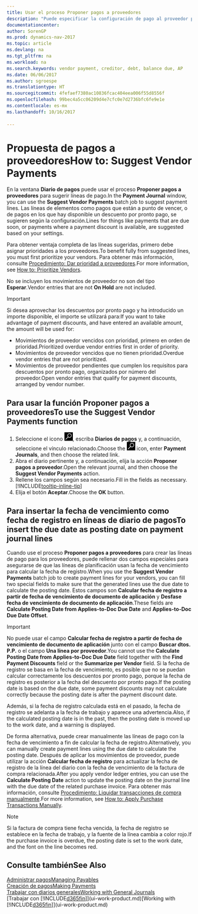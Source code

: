 ```yaml
---
title: Usar el proceso Proponer pagos a proveedores
description: "Puede especificar la configuración de pago al proveedor para obtener sugerencias o propuestas de pagos que están a punto de vencer o en los que hay un descuento."
documentationcenter: 
author: SorenGP
ms.prod: dynamics-nav-2017
ms.topic: article
ms.devlang: na
ms.tgt_pltfrm: na
ms.workload: na
ms.search.keywords: vendor payment, creditor, debt, balance due, AP
ms.date: 06/06/2017
ms.author: sgroespe
ms.translationtype: HT
ms.sourcegitcommit: 4fefaef7380ac10836fcac404eea006f55d8556f
ms.openlocfilehash: 99bec4a5cc06209d4e7cfc0e7d2736bfc6fe9e1e
ms.contentlocale: es-mx
ms.lasthandoff: 10/16/2017

---
```

# <a name="how-to-suggest-vendor-payments"></a><span data-ttu-id="daa46-103">Propuesta de pagos a proveedores</span><span class="sxs-lookup"><span data-stu-id="daa46-103">How to: Suggest Vendor Payments</span></span>
<span data-ttu-id="daa46-104">En la ventana **Diario de pagos** puede usar el proceso **Proponer pagos a proveedores** para sugerir líneas de pago.</span><span class="sxs-lookup"><span data-stu-id="daa46-104">In the **Payment Journal** window, you can use the **Suggest Vendor Payments** batch job to suggest payment lines.</span></span> <span data-ttu-id="daa46-105">Las líneas de elementos como pagos que están a punto de vencer, o de pagos en los que hay disponible un descuento por pronto pago, se sugieren según la configuración.</span><span class="sxs-lookup"><span data-stu-id="daa46-105">Lines for things like payments that are due soon, or payments where a payment discount is available, are suggested based on your settings.</span></span>

<span data-ttu-id="daa46-106">Para obtener ventaja completa de las líneas sugeridas, primero debe asignar prioridades a los proveedores.</span><span class="sxs-lookup"><span data-stu-id="daa46-106">To benefit fully from suggested lines, you must first prioritize your vendors.</span></span> <span data-ttu-id="daa46-107">Para obtener más información, consulte [Procedimiento: Dar prioridad a proveedores](purchasing-how-prioritize-vendors.md).</span><span class="sxs-lookup"><span data-stu-id="daa46-107">For more information, see [How to: Prioritize Vendors](purchasing-how-prioritize-vendors.md).</span></span>  

<span data-ttu-id="daa46-108">No se incluyen los movimientos de proveedor no son del tipo **Esperar**.</span><span class="sxs-lookup"><span data-stu-id="daa46-108">Vendor entries that are not **On Hold** are not included.</span></span>  

> [!IMPORTANT]  
>   <span data-ttu-id="daa46-109">Si desea aprovechar los descuentos por pronto pago y ha introducido un importe disponible, el importe se utilizará para:</span><span class="sxs-lookup"><span data-stu-id="daa46-109">If you want to take advantage of payment discounts, and have entered an available amount, the amount will be used for:</span></span>  

* <span data-ttu-id="daa46-110">Movimientos de proveedor vencidos con prioridad, primero en orden de prioridad.</span><span class="sxs-lookup"><span data-stu-id="daa46-110">Prioritized overdue vendor entries first in order of priority.</span></span>  
* <span data-ttu-id="daa46-111">Movimientos de proveedor vencidos que no tienen prioridad.</span><span class="sxs-lookup"><span data-stu-id="daa46-111">Overdue vendor entries that are not prioritized.</span></span>  
* <span data-ttu-id="daa46-112">Movimientos de proveedor pendientes que cumplen los requisitos para descuentos por pronto pago, organizados por número del proveedor.</span><span class="sxs-lookup"><span data-stu-id="daa46-112">Open vendor entries that qualify for payment discounts, arranged by vendor number.</span></span>  

## <a name="to-use-the-suggest-vendor-payments-function"></a><span data-ttu-id="daa46-113">Para usar la función Proponer pagos a proveedores</span><span class="sxs-lookup"><span data-stu-id="daa46-113">To use the Suggest Vendor Payments function</span></span>
1. <span data-ttu-id="daa46-114">Seleccione el icono ![Buscar página o informe](media/ui-search/search_small.png "icono Buscar página o informe"), escriba **Diarios de pagos** y, a continuación, seleccione el vínculo relacionado.</span><span class="sxs-lookup"><span data-stu-id="daa46-114">Choose the ![Search for Page or Report](media/ui-search/search_small.png "Search for Page or Report icon") icon, enter **Payment Journals**, and then choose the related link.</span></span>  
2. <span data-ttu-id="daa46-115">Abra el diario pertinente y, a continuación, elija la acción **Proponer pagos a proveedor**.</span><span class="sxs-lookup"><span data-stu-id="daa46-115">Open the relevant journal, and then choose the **Suggest Vendor Payments** action.</span></span>  
3. <span data-ttu-id="daa46-116">Rellene los campos según sea necesario.</span><span class="sxs-lookup"><span data-stu-id="daa46-116">Fill in the fields as necessary.</span></span> [!INCLUDE[tooltip-inline-tip](includes/tooltip-inline-tip_md.md)]  
4. <span data-ttu-id="daa46-117">Elija el botón **Aceptar**.</span><span class="sxs-lookup"><span data-stu-id="daa46-117">Choose the **OK** button.</span></span>  

## <a name="to-insert-the-due-date-as-posting-date-on-payment-journal-lines"></a><span data-ttu-id="daa46-118">Para insertar la fecha de vencimiento como fecha de registro en líneas de diario de pagos</span><span class="sxs-lookup"><span data-stu-id="daa46-118">To insert the due date as posting date on payment journal lines</span></span>
<span data-ttu-id="daa46-119">Cuando use el proceso **Proponer pagos a proveedores** para crear las líneas de pago para los proveedores, puede rellenar dos campos especiales para asegurarse de que las líneas de planificación usan la fecha de vencimiento para calcular la fecha de registro.</span><span class="sxs-lookup"><span data-stu-id="daa46-119">When you use the **Suggest Vendor Payments** batch job to create payment lines for your vendors, you can fill two special fields to make sure that the generated lines use the due date to calculate the posting date.</span></span> <span data-ttu-id="daa46-120">Estos campos son **Calcular fecha de registro a partir de fecha de vencimiento de documento de aplicación** y **Desfase fecha de vencimiento de documento de aplicación**.</span><span class="sxs-lookup"><span data-stu-id="daa46-120">These fields are **Calculate Posting Date from Applies-to-Doc Due Date** and **Applies-to-Doc Due Date Offset**.</span></span>  

> [!IMPORTANT]  
>   <span data-ttu-id="daa46-121">No puede usar el campo **Calcular fecha de registro a partir de fecha de vencimiento de documento de aplicación** junto con el campo **Buscar dtos. P.P.** o el campo **Una línea por proveedor**.</span><span class="sxs-lookup"><span data-stu-id="daa46-121">You cannot use the **Calculate Posting Date from Applies-to-Doc Due Date** field together with the **Find Payment Discounts** field or the **Summarize per Vendor** field.</span></span> <span data-ttu-id="daa46-122">Si la fecha de registro se basa en la fecha de vencimiento, es posible que no se puedan calcular correctamente los descuentos por pronto pago, porque la fecha de registro es posterior a la fecha del descuento por pronto pago.</span><span class="sxs-lookup"><span data-stu-id="daa46-122">If the posting date is based on the due date, some payment discounts may not calculate correctly because the posting date is after the payment discount date.</span></span>  

<span data-ttu-id="daa46-123">Además, si la fecha de registro calculada está en el pasado, la fecha de registro se adelanta a la fecha de trabajo y aparece una advertencia.</span><span class="sxs-lookup"><span data-stu-id="daa46-123">Also, if the calculated posting date is in the past, then the posting date is moved up to the work date, and a warning is displayed.</span></span>  

<span data-ttu-id="daa46-124">De forma alternativa, puede crear manualmente las líneas de pago con la fecha de vencimiento a fin de calcular la fecha de registro.</span><span class="sxs-lookup"><span data-stu-id="daa46-124">Alternatively, you can manually create payment lines using the due date to calculate the posting date.</span></span> <span data-ttu-id="daa46-125">Después de aplicar los movimientos de proveedor, puede utilizar la acción **Calcular fecha de registro** para actualizar la fecha de registro de la línea del diario con la fecha de vencimiento de la factura de compra relacionada.</span><span class="sxs-lookup"><span data-stu-id="daa46-125">After you apply vendor ledger entries, you can use the **Calculate Posting Date** action to update the posting date on the journal line with the due date of the related purchase invoice.</span></span> <span data-ttu-id="daa46-126">Para obtener más información, consulte [Procedimiento: Liquidar transacciones de compra manualmente](payables-how-apply-purchase-transactions-manually.md).</span><span class="sxs-lookup"><span data-stu-id="daa46-126">For more information, see [How to: Apply Purchase Transactions Manually](payables-how-apply-purchase-transactions-manually.md).</span></span>  

> [!NOTE]  
>   <span data-ttu-id="daa46-127">Si la factura de compra tiene fecha vencida, la fecha de registro se establece en la fecha de trabajo, y la fuente de la línea cambia a color rojo.</span><span class="sxs-lookup"><span data-stu-id="daa46-127">If the purchase invoice is overdue, the posting date is set to the work date, and the font on the line becomes red.</span></span>  

## <a name="see-also"></a><span data-ttu-id="daa46-128">Consulte también</span><span class="sxs-lookup"><span data-stu-id="daa46-128">See Also</span></span>
[<span data-ttu-id="daa46-129">Administrar pagos</span><span class="sxs-lookup"><span data-stu-id="daa46-129">Managing Payables</span></span>](payables-manage-payables.md)  
[<span data-ttu-id="daa46-130">Creación de pagos</span><span class="sxs-lookup"><span data-stu-id="daa46-130">Making Payments</span></span>](payables-make-payments.md)  
[<span data-ttu-id="daa46-131">Trabajar con diarios generales</span><span class="sxs-lookup"><span data-stu-id="daa46-131">Working with General Journals</span></span>](ui-work-general-journals.md)  
<span data-ttu-id="daa46-132">[Trabajar con [!INCLUDE[d365fin](includes/d365fin_md.md)]](ui-work-product.md)</span><span class="sxs-lookup"><span data-stu-id="daa46-132">[Working with [!INCLUDE[d365fin](includes/d365fin_md.md)]](ui-work-product.md)</span></span>  

